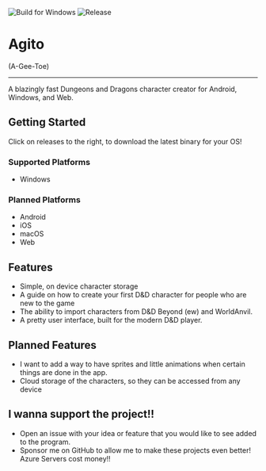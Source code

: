 ![Build for Windows](https://github.com/untold-titan/agito/actions/workflows/main.yml/badge.svg)
![Release](https://badgen.net/github/release/untold-titan/agito)

# Agito
(A-Gee-Toe)

---
A blazingly fast Dungeons and Dragons character creator for Android, Windows, and Web.

## Getting Started

Click on releases to the right, to download the latest binary for your OS!

### Supported Platforms
- Windows

### Planned Platforms

- Android
- iOS
- macOS
- Web

## Features
- Simple, on device character storage
- A guide on how to create your first D&D character for people who are new to the game
- The ability to import characters from D&D Beyond (ew) and WorldAnvil.
- A pretty user interface, built for the modern D&D player.

## Planned Features
- I want to add a way to have sprites and little animations when certain things are done in the app. 
- Cloud storage of the characters, so they can be accessed from any device

## I wanna support the project!!
- Open an issue with your idea or feature that you would like to see added to the program.
- Sponsor me on GitHub to allow me to make these projects even better! Azure Servers cost money!!
